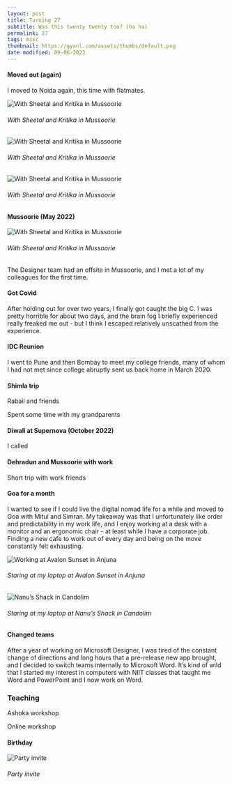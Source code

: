 ```yaml
---
layout: post
title: Turning 27
subtitle: Was this twenty twenty too? (ha ha)
permalink: 27
tags: misc
thumbnail: https://gyanl.com/assets/thumbs/default.png
date modified: 09-06-2023
---
```


#### Moved out (again)

I moved to Noida again, this time with flatmates.


![With Sheetal and Kritika in Mussoorie](https://gyanl.com/assets/mussoorie-savoy.jpg)

###### With Sheetal and Kritika in Mussoorie


![With Sheetal and Kritika in Mussoorie](https://gyanl.com/assets/mussoorie-savoy.jpg)

###### With Sheetal and Kritika in Mussoorie


![With Sheetal and Kritika in Mussoorie](https://gyanl.com/assets/mussoorie-savoy.jpg)

###### With Sheetal and Kritika in Mussoorie

#### Mussoorie (May 2022)

![With Sheetal and Kritika in Mussoorie](https://gyanl.com/assets/mussoorie-savoy.jpg)

###### With Sheetal and Kritika in Mussoorie

The Designer team had an offsite in Mussoorie, and I met a lot of my colleagues for the first time.

#### Got Covid

After holding out for over two years, I finally got caught the big C. I was pretty horrible for about two days, and the brain fog I briefly experienced really freaked me out - but I think I escaped relatively unscathed from the experience. 

#### IDC Reunion

I went to Pune and then Bombay to meet my college friends, many of whom I had not met since college abruptly sent us back home in March 2020. 

#### Shimla trip

Rabail and friends

Spent some time with my grandparents

#### Diwali at Supernova (October 2022)

I called 

#### Dehradun and Mussoorie with work 

Short trip with work friends

#### Goa for a month

I wanted to see if I could live the digital nomad life for a while and moved to Goa with Mitul and Simran. My takeaway was that I unfortunately like order and predictability in my work life, and I enjoy working at a desk with a monitor and an ergonomic chair - at least while I have a corporate job. Finding a new cafe to work out of every day and being on the move constantly felt exhausting. 

![Working at Avalon Sunset in Anjuna](https://gyanl.com/assets/goa-avalon-sunset.jpg)

###### Staring at my laptop at Avalon Sunset in Anjuna

![Nanu’s Shack in Candolim](https://gyanl.com/assets/goa-nanu-shack.jpg)

###### Staring at my laptop at Nanu’s Shack in Candolim

#### Changed teams

After a year of working on Microsoft Designer, I was tired of the constant change of directions and long hours that a pre-release new app brought, and I decided to switch teams internally to Microsoft Word. It’s kind of wild that I started my interest in computers with NIIT classes that taught me Word and PowerPoint and I now work on Word.

### Teaching

Ashoka workshop

Online workshop

#### Birthday

![Party invite](https://gyanl.com/assets/hbd-27.png)

###### Party invite
